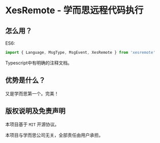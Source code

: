 # XesRemote - 学而思远程代码执行

## 怎么用？

ES6:

```typescript
import { Language, MsgType, MsgEvent, XesRemote } from 'xesremote'
```

Typescript中有明确的注释文档。

## 优势是什么？

又是学而思第一个。完美！

## 版权说明及免责声明

本项目基于 `MIT` 开源协议。

本项目与学而思公司无关，全部责任由用户承担。
